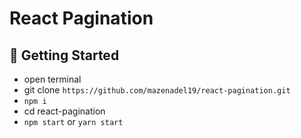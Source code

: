 # React Pagination

## 🚀 Getting Started

- open terminal
- git clone `https://github.com/mazenadel19/react-pagination.git`
- `npm i`
- cd react-pagination
- `npm start` or `yarn start`
